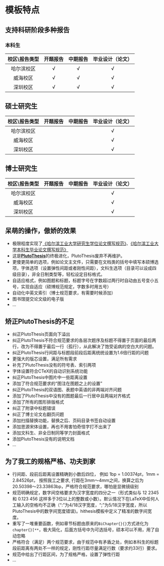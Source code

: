 # 模板特点

## 支持科研阶段多种报告

### 本科生

| 校区\报告类型 | 开题报告 | 中期报告 | 毕业设计（论文） |
|:-------------:|:--------:|:--------:|:----------------:|
|   哈尔滨校区  |    √      |     √    |         √        |
|    威海校区   |    √      |     √     |         √        |
|    深圳校区   |    √      |     √     |         √        |

## 硕士研究生

| 校区\报告类型 | 开题报告 | 中期报告 | 毕业设计（论文） |
|:-------------:|:--------:|:--------:|:----------------:|
|   哈尔滨校区  |          |          |         √        |
|    威海校区   |          |          |         √        |
|    深圳校区   |          |          |         √        |

## 博士研究生

| 校区\报告类型 | 开题报告 | 中期报告 | 毕业设计（论文） |
|:-------------:|:--------:|:--------:|:----------------:|
|   哈尔滨校区  |          |          |         √        |
|    威海校区   |          |          |         √        |
|    深圳校区   |          |          |         √        |

## 呆萌的操作，傲娇的效果

* 极限程度实现了[《哈尔滨工业大学研究生学位论文撰写规范》](http://hitgs.hit.edu.cn/aa/fd/c3425a109309/page.htm)、[《哈尔滨工业大学本科生毕业论文撰写规范》](http://jwc.hit.edu.cn/2566/list.htm)
* 这是[**PlutoThesis**](https://github.com/dustincys/PlutoThesis)的终极进化，PlutoThesis废弃不再维护。
* 更傻更简单的选项，例如论文主文件，只需要在文档类的括号中填写本硕博选项，字体选项（设置弹性间距或者刚性间距），文科生选项（目录可以设成四级目录），非全日制类型等，轻松设定目标格式。
* 自适应格式，例如图题和标题，标题字号在字数超过两行时自动由五号变小五号，实现自适应（硕博规范规定，字数多时用五号）
* 自动化中英文索引（博士规范要求，有需要时候添加）
* 图书馆提交论文级的电子版
* ...

## 矫正PlutoThesis的不足

* 纠正PlutoThesis页面向下溢出
* 纠正PlutoThesis不符合规范要求的各层次题序及标题不得置于页面的最后两行，改为不得置于最后一行（孤行），从此解决了饱受诟病的空白大的问题。
* 纠正PlutoThesis行间距与标题段前段后距离统统设置为1.6倍行距的问题
* 更强大的版芯设置，满足所有需求
* 补充了PlutoThesis没有的符号表、索引两项
* 字体设置符合CTeX的自动识别系统功能
* 纠正PlutoThesis中图片中一些距离设置
* 添加了符合规范要求的“图注在图题之上的设置”
* 纠正PlutoThesis的双语图、表题中英语的非两端对齐问题
* 添加了PlutoThesis中没有的图题最后一行居中且两端对齐格式
* 添加了所有的图形排版格式
* 纠正了附录中标题错误
* 纠正了博士论文右翻页问题
* 添加扫描替换功能，替换之后、页码目录书签自动设置
* 添加思源宋体设置，再也不用害怕奇怪字打不出来了
* 添加文科生、非全日制同等学力封面格式
* 添加PlutoThesis没有的说明文档
* ...

## 为了我工的规格严格、功夫到家

* 行间距、段前后距离设置精确到小数后四位， 例如 1bp = 1.00374pt，1mm = 2.84526pt， 按照我工之要求, 行距在3mm～4mm之间，换算之后为20.50398～23.33863bp，严格符合规范要求，哪怕是显微镜级别
* 规范明确规定，数字间空格要求为汉字宽度的四分之一（形式类似与 12 2345 和 0.123 456 这样多于3位以上的整数或小数）。默认情况下在LaTeX中任何人工输入的空格均不正确（“\:”为4/18汉字宽度，“\;”为5/18汉字宽度，所以PlutoThesis中的数字间宽度错误)。hithesis模板中定义了精准的数字间宽度。
* 重写了一堆重要函数，例如章节标题由原来的`BiChapter{}{}`方式进化为`chapter{}[**`，极大简化，后面方括号中为可选括号，硕本可以不用，用了自动忽略
* 严格符合（满足）两个规范要求，由于规范中有矛盾之处，例如本科生的标题段前距离有两处不一样的规定，刚性行距尽量满足行数（要求约33行）要求。
* 规范中给出了行距区间，为了规格严格，设置了弹性行距
* ...
